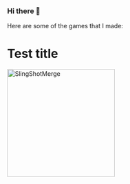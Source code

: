 ### Hi there 👋


Here are some of the games that I made:

# Test title

<img src="https://github.com/BoraOzkoc/SlingShotMerge/blob/main/RPReplay_Final1673351619_AdobeExpress.gif" alt="SlingShotMerge" height="250">


<!--
**BoraOzkoc/BoraOzkoc** is a ✨ _special_ ✨ repository because its `README.md` (this file) appears on your GitHub profile.


-->
